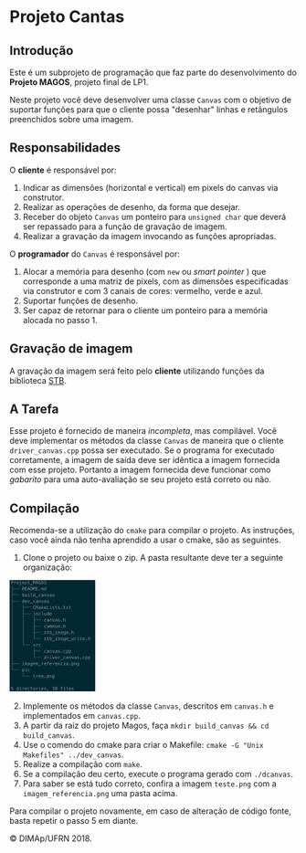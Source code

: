 # Projeto Cantas

## Introdução

Este é um subprojeto de programação que faz parte do desenvolvimento do **Projeto MAGOS**, projeto final de LP1.

Neste projeto você deve desenvolver uma classe `Canvas` com o objetivo de suportar funções para que o cliente possa "desenhar" linhas e retângulos preenchidos sobre uma imagem.

## Responsabilidades

O **cliente** é responsável por:

1. Indicar as dimensões (horizontal e vertical) em pixels do canvas via construtor.
2. Realizar as operações de desenho, da forma que desejar.
3. Receber do objeto `Canvas` um ponteiro para `unsigned char` que deverá ser repassado para a função de gravação de imagem.
4. Realizar a gravação da imagem invocando as funções apropriadas.

O **programador** do `Canvas` é responsável por:

1. Alocar a memória para desenho (com `new` ou _smart pointer_ ) que corresponde a uma matriz de pixels, com as dimensões especificadas via construtor e com 3 canais de cores: vermelho, verde e azul.
2. Suportar funções de desenho.
3. Ser capaz de retornar para o cliente um ponteiro para a memória alocada no passo 1.

## Gravação de imagem

A gravação da imagem será feito pelo **cliente** utilizando funções da biblioteca [STB](https://github.com/nothings/stb).

## A Tarefa

Esse projeto é fornecido de maneira *incompleta*, mas compilável.
Você deve implementar os métodos da classe `Canvas` de maneira que o cliente `driver_canvas.cpp` possa ser executado.
Se o programa for executado corretamente, a imagem de saída deve ser idêntica a imagem fornecida com esse projeto.
Portanto a imagem fornecida deve funcionar como *gabarito* para uma auto-avaliação se seu projeto está correto ou não.

## Compilação

Recomenda-se a utilização do `cmake` para compilar o projeto.
As instruções, caso você ainda não tenha aprendido a usar o cmake, são as seguintes.

1. Clone o projeto ou baixe o zip. A pasta resultante deve ter a seguinte organização:

<img src="./pic/tree.png" width="150">

2. Implemente os métodos da classe `Canvas`, descritos em `canvas.h` e implementados em `canvas.cpp`.
3. A partir da raiz do projeto Magos, faça `mkdir build_canvas && cd build_canvas`.
4. Use o comendo do cmake para criar o Makefile: `cmake -G "Unix Makefiles" ../dev_canvas`.
5. Realize a compilação com `make`.
6. Se a compilação deu certo, execute o programa gerado com `./dcanvas`.
7. Para saber se está tudo correto, confira a imagem `teste.png` com a `imagem_referencia.png` uma pasta acima.

Para compilar o projeto novamente, em caso de alteração de código fonte, basta repetir o passo 5 em diante.


&copy; DIMAp/UFRN 2018.

